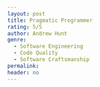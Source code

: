 ```yaml
---
layout: post
title: Pragmatic Programmer
rating: 5/5
author: Andrew Hunt
genre:
  - Software Engineering
  - Code Quality
  - Software Craftsmanship
permalink:
header: no
---
```

